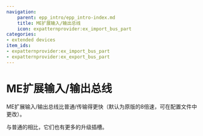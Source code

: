 ```yaml
---
navigation:
    parent: epp_intro/epp_intro-index.md
    title: ME扩展输入/输出总线
    icon: expatternprovider:ex_import_bus_part
categories:
- extended devices
item_ids:
- expatternprovider:ex_import_bus_part
- expatternprovider:ex_export_bus_part
---
```


# ME扩展输入/输出总线

<Row gap="20">
<GameScene zoom="8" background="transparent">
  <ImportStructure src="../structure/cable_ex_import_bus.snbt"></ImportStructure>
</GameScene>
<GameScene zoom="8" background="transparent">
  <ImportStructure src="../structure/cable_ex_export_bus.snbt"></ImportStructure>
</GameScene>
</Row>

ME扩展输入/输出总线比普通<ItemLink id="ae2:import_bus" />/<ItemLink id="ae2:export_bus" />传输得更快（默认为原版的8倍速，可在配置文件中更改）。

与普通的相比，它们也有更多的升级插槽。

